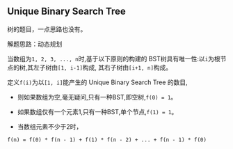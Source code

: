 Unique Binary Search Tree
-------------------------

树的题目，一点思路也没有。

解题思路：动态规划

当数组为`1, 2, 3, ..., n`时,基于以下原则的构建的 BST树具有唯一性:以`i`为根节点的树,其左子树由`[1, i-1]`构成,
其右子树由`[i+1, n]`构成。

定义`f(i)`为以`[1, i]`能产生的 Unique Binary Search Tree 的数目,

- 则如果数组为空,毫无疑问,只有一种BST,即空树,`f(0) = 1`。 

- 如果数组仅有一个元素1,只有一种BST,单个节点,`f(1) = 1`。

- 当数组元素不少于2时，

`f(n) = f(0) * f(n - 1) + f(1) * f(n - 2) + ... + f(n - 1) * f(0)`